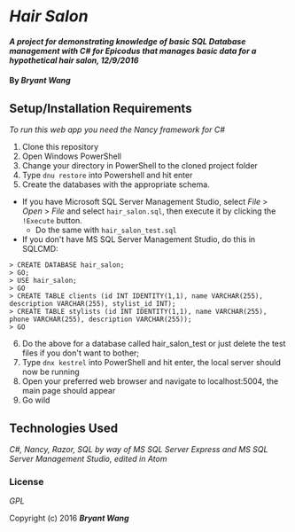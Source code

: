 # _Hair Salon_

#### _A project for demonstrating knowledge of basic SQL Database management with C# for Epicodus that manages basic data for a hypothetical hair salon, 12/9/2016_

#### By _**Bryant Wang**_

## Setup/Installation Requirements

_To run this web app you need the Nancy framework for C#_

1. Clone this repository
2. Open Windows PowerShell
3. Change your directory in PowerShell to the cloned project folder
4. Type `dnu restore` into Powershell and hit enter
5. Create the databases with the appropriate schema.
  * If you have Microsoft SQL Server Management Studio, select _File_ > _Open_ > _File_ and select `hair_salon.sql`, then execute it by clicking the `!Execute` button.
    * Do the same with `hair_salon_test.sql`
  * If you don't have MS SQL Server Management Studio, do this in SQLCMD:
```
> CREATE DATABASE hair_salon;
> GO;
> USE hair_salon;
> GO
> CREATE TABLE clients (id INT IDENTITY(1,1), name VARCHAR(255), description VARCHAR(255), stylist_id INT);
> CREATE TABLE stylists (id INT IDENTITY(1,1), name VARCHAR(255), phone VARCHAR(255), description VARCHAR(255));
> GO
```
6. Do the above for a database called hair_salon_test or just delete the test files if you don't want to bother;
7. Type `dnx kestrel` into PowerShell and hit enter, the local server should now be running
8. Open your preferred web browser and navigate to localhost:5004, the main page should appear
9. Go wild

## Technologies Used

_C#, Nancy, Razor, SQL by way of MS SQL Server Express and MS SQL Server Management Studio, edited in Atom_

### License

*GPL*

Copyright (c) 2016 **_Bryant Wang_**
